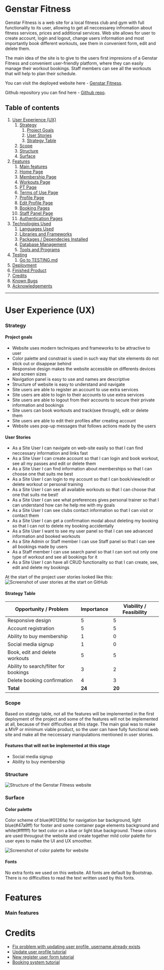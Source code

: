# Genstar Fitness

Genstar Fitness is a web site for a local fitness club and gym with full functionality to its user, allowing to get all neccessarey infromation about fitness services, prices and additional services. Web site allows for user to create account, login and logout, change users information and most importantly book different workouts, see them in convenient form, edit and delete them.

The main idea of the site is to give to the users first impresions of a Genstar Fitness and convenient user-friendly platform, where they can easily manage their workout bookings.
Staff members can see all the workouts that will help to plan their schedule.

You can visit the deployed website here - [Genstar Fitness](https://genstar-fitness-and-gym-0d51dc3aa6d0.herokuapp.com/).

Github repository you can find here - [Github repo](https://github.com/GenaGrig/genstar-fitness.git).

## Table of contents

1. [User Experience (UX)](#user-experience-ux)
    1. [Strategy](#strategy)
        1. [Project Goals](#project-goals)
        2. [User Stories](#user-stories)
        3. [Strategy Table](#strategy-table)
    2. [Scope](#scope)
    3. [Structure](#structure)
    4. [Surface](#surface)
2. [Features](#features)
    1. [Main features](#main-features)
    2. [Home Page](#home-page)
    3. [Membership Page](#membership-page)
    4. [Workouts Page](#workouts-page)
    5. [PT Page](#personal-trainer-page)
    6. [Terms of Use Page](#terms-of-use-page)
    7. [Profile Page](#profile-page)
    8. [Edit Profile Page](#edit-profile-page)
    9. [Booking Pages](#booking-pages)
    10. [Staff Panel Page](#delete-reply-page)
    11. [Authentication Pages](#authentication-pages)
3. [Technologies Used](#technologies-used)
    1. [Languages Used](#languages-used)
    2. [Libraries and Frameworks](#languages-and-frameworks)
    3. [Packages / Dependecies Installed](#packages--dependecies-installed)
    4. [Database Management](#database-management)
    5. [Tools and Programs](#tools-and-programs)
4. [Testing](#testing)
    1. [Go to TESTING.md]()
5. [Deployment](#deployment)
6. [Finished Product](#finished-product)
7. [Credits](#credits)
8. [Known Bugs](#known-bugs)
9. [Acknowledgements](#acknowledgements)

***

# User Experience (UX)

### Strategy

#### Project goals

* Website uses modern techniques and frameworks to be attractive to user
* Color palette and constrast is used in such way that site elements do not stick out or disappear behind
* Responsive design makes the website accessible on differents devices and screen sizes
* Navigation panel is easy to use and names are descriptive
* Structure of website is easy to understand and navigate
* Site users are able to register an account to use extra services
* Site users are able to login to their accounts to use extra services
* Site users are able to logout from their accounts to secure their private information and bookings
* Site users can book workouts and track(see through), edit or delete them
* Site users are able to edit their profiles after creating account
* Website uses pop-up messages that follows actions made by the users

#### User Stories

* As a Site User I can navigate on web-site easily so that I can find neccessary information and links fast
* As a Site User I can create account so that I can login and book workout, see all my passes and edit or delete them
* As a Site User I can find information about memberships so that I can choose one that suits me best
* As a Site User I can login to my account so that I can book/view/edit or delete workout or personal training
* As a Site User I can see all available workouts so that I can choose that one that suits me best!
* As a Site User I can see what preferences gives personal trainer so that I can understand how can he help me with my goals
* As a Site User I can see clubs contact information so that I can visit or contact them
* As a Site User I can get a confirmation modal about deleting my booking so that I can not to delete my booking accidentally
* As a Site User I want to see my user panel so that I can see advanced information and booked workouts
* As a Site Admin or Staff member I can use Staff panel so that I can see all bookings made by users
* As a Staff member I can use search panel so that I can sort out only one type of workout and see all bookings for it
* As a Site User I can have all CRUD functionality so that I can create, see, edit and delete my bookings

At the start of the project user stories looked like this:
![Screenshot of user stories at the start on GitHub](/media/screenshots/user-stories-to-do.PNG)

#### Strategy Table

Opportunity / Problem | Importance | Viability / Feasibility
--- | --- | ---
Responsive design | 5 | 5
Account registration | 5 | 5
Ability to buy membership | 1 | 0
Social media signup | 1 | 0
Book, edit and delete workouts| 5 | 5
Ability to search/filter for bookings | 3 | 2
Delete booking confirmation | 4 | 3
**Total** | **24** | **20**

### Scope

Based on stategy table, not all the features will be implemented in the first deployment of the project and some of the features will not be implemented at all, because of their difficulties at this stage. The main goal was to make a MVP or minimum viable product, so the user can have fully functional web site and make all the neccessary manipulations mentioned in user stories.

#### Features that will not be implemented at this stage
* Social media signup
* Ability to buy membership

### Structure

![Structure of the Genstar Fitness website](/media/screenshots/genstar-fitness-structure.png)

### Surface

#### Color palette

Color scheme of blue(#0126fa) for navigation bar background, light blue(#47a9ff) for footer and some container page elements background and white(#ffffff) for text color on a blue or light blue background. These colors are used througout the website and create together mild color palette for user eyes to make the UI and UX smoother.

![Screenshot of color palette for website](/media/screenshots/color-palette.PNG)

#### Fonts

No extra fonts we used on this website. All fonts are default by Bootstrap. There is no difficulties to read the text written used by this fonts.

# Features

### Main features










# Credits
* [Fix problem with updating user profile, username already exists](https://www.appsloveworld.com/django/100/94/django-user-account-update-ignore-user-with-this-username-already-exists)
* [Update user profile tutorial](https://www.youtube.com/watch?v=F5kTZdi_c5k)
* [New register user form tutorial](https://www.youtube.com/watch?v=JeTGxvFnAaU&list=TLPQMDYwODIwMjOuesC_k1wr0A&index=1)
* [Booking system tutorial](https://blog.devgenius.io/django-tutorial-on-how-to-create-a-booking-system-for-a-health-clinic-9b1920fc2b78)
